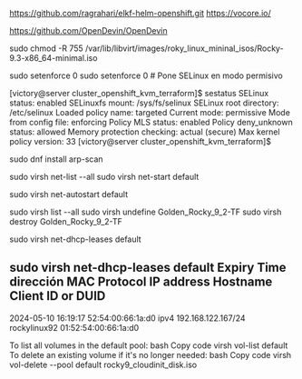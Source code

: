 


https://github.com/ragrahari/elkf-helm-openshift.git
https://vocore.io/

https://github.com/OpenDevin/OpenDevin

sudo chmod -R 755 /var/lib/libvirt/images/roky_linux_mininal_isos/Rocky-9.3-x86_64-minimal.iso


sudo setenforce 0
sudo setenforce 0  # Pone SELinux en modo permisivo


[victory@server cluster_openshift_kvm_terraform]$ sestatus
SELinux status:                 enabled
SELinuxfs mount:                /sys/fs/selinux
SELinux root directory:         /etc/selinux
Loaded policy name:             targeted
Current mode:                   permissive
Mode from config file:          enforcing
Policy MLS status:              enabled
Policy deny_unknown status:     allowed
Memory protection checking:     actual (secure)
Max kernel policy version:      33
[victory@server cluster_openshift_kvm_terraform]$

sudo dnf install arp-scan


sudo virsh net-list --all
sudo virsh net-start default

sudo virsh net-autostart default



sudo virsh list --all
sudo virsh undefine Golden_Rocky_9_2-TF
sudo virsh destroy Golden_Rocky_9_2-TF



sudo virsh net-dhcp-leases default

sudo virsh net-dhcp-leases default
 Expiry Time           dirección MAC       Protocol   IP address           Hostname       Client ID or DUID
----------------------------------------------------------------------------------------------------------------
 2024-05-10 16:19:17   52:54:00:66:1a:d0   ipv4       192.168.122.167/24   rockylinux92   01:52:54:00:66:1a:d0


 To list all volumes in the default pool:
bash
Copy code
virsh vol-list default
To delete an existing volume if it's no longer needed:
bash
Copy code
virsh vol-delete --pool default rocky9_cloudinit_disk.iso